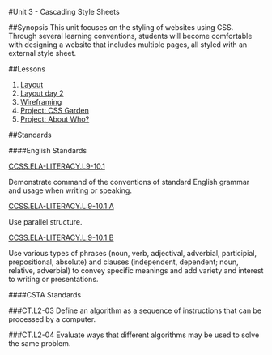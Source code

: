 #Unit 3 - Cascading Style Sheets

##Synopsis
This unit focuses on the styling of websites using CSS. Through several learning conventions, students will become comfortable with designing a website that includes multiple pages, all styled with an external style sheet.    


##Lessons

1. [Layout](sessions/1-firstpage)
2. [Layout day 2](sessions/2-firstpage)
3. [Wireframing](sessions/3-wireframing)
4. [Project: CSS Garden](sessions/4-project-garden)
5. [Project: About Who?](sessions/5-project-who)


##Standards

####English Standards

[CCSS.ELA-LITERACY.L9-10.1](http://www.corestandards.org/ELA-Literacy/L/9-10/1/)

Demonstrate command of the conventions of standard English grammar and usage when writing or speaking.

[CCSS.ELA-LITERACY.L.9-10.1.A](http://www.corestandards.org/ELA-Literacy/L/9-10/1/a/)  

Use parallel structure.

[CCSS.ELA-LITERACY.L.9-10.1.B](http://www.corestandards.org/ELA-Literacy/L/9-10/1/b/)  

Use various types of phrases (noun, verb, adjectival, adverbial, participial, prepositional, absolute) and clauses (independent, dependent; noun, relative, adverbial) to convey specific meanings and add variety and interest to writing or presentations.

####CSTA Standards

###CT.L2-03 Define an algorithm as a sequence of instructions that can be processed by a computer. 

###CT.L2-04 Evaluate ways that different algorithms may be used to solve the same problem. 


